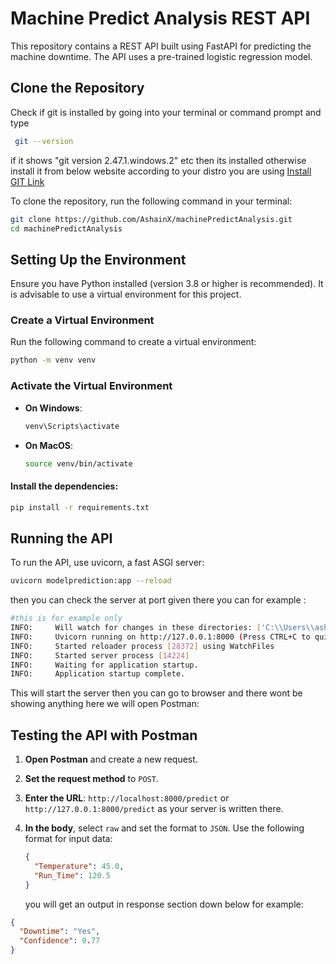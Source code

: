 # Machine Predict Analysis REST API

This repository contains a REST API built using FastAPI for predicting the machine downtime. The API uses a pre-trained logistic regression model.

## Clone the Repository

Check if git is installed by going into your terminal or command prompt and type 
```bash
 git --version
```
if it shows "git version 2.47.1.windows.2" etc then its installed otherwise install it from below website according to your distro you are using
[Install GIT Link](https://git-scm.com/book/en/v2/Getting-Started-Installing-Git)

To clone the repository, run the following command in your terminal:

```bash
git clone https://github.com/AshainX/machinePredictAnalysis.git
cd machinePredictAnalysis
```

## Setting Up the Environment

Ensure you have Python installed (version 3.8 or higher is recommended). It is advisable to use a virtual environment for this project.

### Create a Virtual Environment

Run the following command to create a virtual environment:

```bash
python -m venv venv
```
### Activate the Virtual Environment

- **On Windows**:
  ```bash
  venv\Scripts\activate
  ```
- **On MacOS**:
  ```bash
  source venv/bin/activate
  ```
#### Install the dependencies:

```bash
pip install -r requirements.txt
```

## Running the API
To run the API, use uvicorn, a fast ASGI server:

```bash
uvicorn modelprediction:app --reload
```
then you can check the server at port given there you can for example :

```bash
#this is for example only
INFO:     Will watch for changes in these directories: ['C:\\Users\\ashut\\Documents\\GitHub\\machinePredictAnalysis']
INFO:     Uvicorn running on http://127.0.0.1:8000 (Press CTRL+C to quit)
INFO:     Started reloader process [28372] using WatchFiles
INFO:     Started server process [14224]
INFO:     Waiting for application startup.
INFO:     Application startup complete.
```

This will start the server then you can go to browser and there wont be showing anything 
here we will open Postman:

## Testing the API with Postman

1. **Open Postman** and create a new request.
2. **Set the request method** to `POST`.
3. **Enter the URL**: `http://localhost:8000/predict` or `http://127.0.0.1:8000/predict` as your server is written there.
4. **In the body**, select `raw` and set the format to `JSON`. Use the following format for input data:

   ```json
   {
     "Temperature": 45.0,
     "Run_Time": 120.5
   }
   ```

   you will get an output in response section down below for example:

  ```json
  {
    "Downtime": "Yes",
    "Confidence": 0.77
  }
  ```

